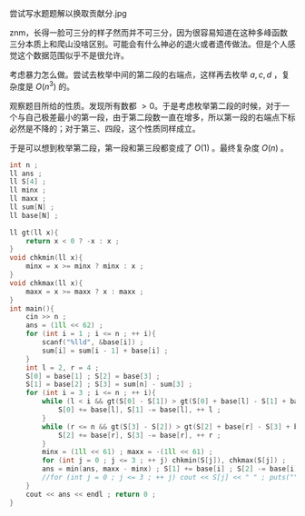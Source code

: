 尝试写水题题解以换取贡献分.jpg

znm，长得一脸可三分的样子然而并不可三分，因为很容易知道在这种多峰函数三分本质上和爬山没啥区别。可能会有什么神必的退火或者遗传做法。但是个人感觉这个数据范围似乎不是很允许。

考虑暴力怎么做。尝试去枚举中间的第二段的右端点，这样再去枚举 $a,c,d$ ，复杂度是 $O(n^3)$ 的。

观察题目所给的性质。发现所有数都 $>0$。于是考虑枚举第二段的时候，对于一个与自己极差最小的第一段，由于第二段数一直在增多，所以第一段的右端点下标必然是不降的；对于第三、四段，这个性质同样成立。

于是可以想到枚举第二段，第一段和第三段都变成了 $O(1)$ 。最终复杂度 $O(n)$ 。

```cpp
int n ;
ll ans ;
ll S[4] ;
ll minx ;
ll maxx ;
ll sum[N] ;
ll base[N] ;
 
ll gt(ll x){
    return x < 0 ? -x : x ;
}
void chkmin(ll x){
    minx = x >= minx ? minx : x ;
}
void chkmax(ll x){
    maxx = x >= maxx ? x : maxx ;
}
int main(){
    cin >> n ;
    ans = (1ll << 62) ;
    for (int i = 1 ; i <= n ; ++ i){
        scanf("%lld", &base[i]) ;
        sum[i] = sum[i - 1] + base[i] ;
    }
    int l = 2, r = 4 ;
    S[0] = base[1] ; S[2] = base[3] ;
    S[1] = base[2] ; S[3] = sum[n] - sum[3] ;
    for (int i = 3 ; i <= n ; ++ i){
        while (l < i && gt(S[0] - S[1]) > gt(S[0] + base[l] - S[1] + base[l])){
            S[0] += base[l], S[1] -= base[l], ++ l ;
        }
        while (r <= n && gt(S[3] - S[2]) > gt(S[2] + base[r] - S[3] + base[r])){
            S[2] += base[r], S[3] -= base[r], ++ r ;
        }
        minx = (1ll << 61) ; maxx = -(1ll << 61) ;
        for (int j = 0 ; j <= 3 ; ++ j) chkmin(S[j]), chkmax(S[j]) ;
        ans = min(ans, maxx - minx) ; S[1] += base[i] ; S[2] -= base[i] ;
        //for (int j = 0 ; j <= 3 ; ++ j) cout << S[j] << " " ; puts("") ;
    }
    cout << ans << endl ; return 0 ;
}
```


